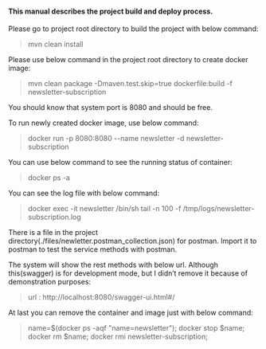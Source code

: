 #### This manual describes the project build and deploy process.

Please go to project root directory to build the project with below command:
>mvn clean install

Please use below command in the project root directory to create docker image:
>mvn clean package -Dmaven.test.skip=true dockerfile:build -f newsletter-subscription

You should know that system port is 8080 and should be free.

To run newly created docker image, use below command:
>docker run  -p 8080:8080 --name newsletter -d newsletter-subscription

You can use below command to see the running status of container:
>docker ps -a

You can see the log file with below command:
>docker exec -it newsletter  /bin/sh
>tail -n 100 -f /tmp/logs/newsletter-subscription.log


There is a file in the project directory(./files/newletter.postman_collection.json) for postman. Import it to postman to test the service methods with postman.

The system will show the rest methods with below url. Although this(swagger) is for development mode, but I didn’t remove it because of demonstration purposes:
>	url : http://localhost:8080/swagger-ui.html#/

At last you can remove the container and image just with below command:
>name=$(docker ps -aqf "name=newsletter"); docker stop $name; docker rm $name; docker rmi newsletter-subscription;
